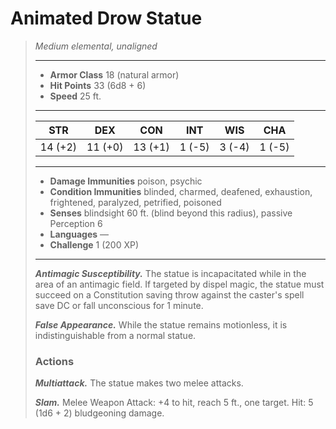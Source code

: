 # Animated Drow Statue
>*Medium elemental, unaligned*
>___
>- **Armor Class** 18 (natural armor)
>- **Hit Points** 33 (6d8 + 6)
>- **Speed** 25 ft.
>___
>|STR|DEX|CON|INT|WIS|CHA|
>|:---:|:---:|:---:|:---:|:---:|:---:|
>|14 (+2)|11 (+0)|13 (+1)|1 (-5)|3 (-4)|1 (-5)|
>___
>- **Damage Immunities** poison, psychic
>- **Condition Immunities** blinded, charmed, deafened, exhaustion, frightened, paralyzed, petrified, poisoned
>- **Senses** blindsight 60 ft. (blind beyond this radius), passive Perception 6
>- **Languages** —
>- **Challenge** 1 (200 XP)
>___
>***Antimagic Susceptibility.*** The statue is incapacitated while in the area of an antimagic field. If targeted by dispel magic, the statue must succeed on a Constitution saving throw against the caster's spell save DC or fall unconscious for 1 minute.  
>
>***False Appearance.*** While the statue remains motionless, it is indistinguishable from a normal statue.  
>
>### Actions
>***Multiattack.*** The statue makes two melee attacks.  
>
>***Slam.*** Melee Weapon Attack: +4 to hit, reach 5 ft., one target. Hit: 5 (1d6 + 2) bludgeoning damage.